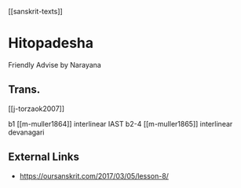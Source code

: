 [[sanskrit-texts]]

# Hitopadesha
Friendly Advise by Narayana 

## Trans.
[[j-torzaok2007]]

b1 [[m-muller1864]] interlinear IAST
b2-4 [[m-muller1865]] interlinear devanagari


## External Links
- https://oursanskrit.com/2017/03/05/lesson-8/